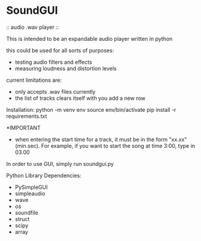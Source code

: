 # SoundGUI
:: audio .wav player ::


This is intended to be an expandable audio player written in python

this could be used for all sorts of purposes:
 - testing audio filters and effects 
 - measuring loudness and distortion levels

current limitations are:
 - only accepts .wav files currently
 - the list of tracks clears itself with you add a new row

Installation:
python -m venv env
source env/bin/activate
pip install -r requirements.txt


*IMPORTANT
- when entering the start time for a track, it must be in the form "xx.xx" (min.sec). For example, if you want to start the song at time 3:00, type in 03.00


In order to use GUI, simply run soundgui.py


Python Library Dependencies:
 - PySimpleGUI
 - simpleaudio
 - wave
 - os
 - soundfile
 - struct
 - scipy
 - array
